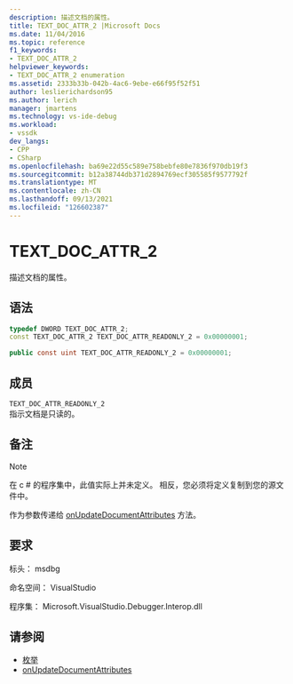 ```yaml
---
description: 描述文档的属性。
title: TEXT_DOC_ATTR_2 |Microsoft Docs
ms.date: 11/04/2016
ms.topic: reference
f1_keywords:
- TEXT_DOC_ATTR_2
helpviewer_keywords:
- TEXT_DOC_ATTR_2 enumeration
ms.assetid: 2333b33b-042b-4ac6-9ebe-e66f95f52f51
author: leslierichardson95
ms.author: lerich
manager: jmartens
ms.technology: vs-ide-debug
ms.workload:
- vssdk
dev_langs:
- CPP
- CSharp
ms.openlocfilehash: ba69e22d55c589e758bebfe80e7836f970db19f3
ms.sourcegitcommit: b12a38744db371d2894769ecf305585f9577792f
ms.translationtype: MT
ms.contentlocale: zh-CN
ms.lasthandoff: 09/13/2021
ms.locfileid: "126602387"
---
```

# <a name="text_doc_attr_2"></a>TEXT_DOC_ATTR_2
描述文档的属性。

## <a name="syntax"></a>语法

```cpp
typedef DWORD TEXT_DOC_ATTR_2;
const TEXT_DOC_ATTR_2 TEXT_DOC_ATTR_READONLY_2 = 0x00000001;
```

```csharp
public const uint TEXT_DOC_ATTR_READONLY_2 = 0x00000001;
```

## <a name="members"></a>成员
 `TEXT_DOC_ATTR_READONLY_2`\
 指示文档是只读的。

## <a name="remarks"></a>备注

> [!NOTE]
> 在 c # 的程序集中，此值实际上并未定义。 相反，您必须将定义复制到您的源文件中。

 作为参数传递给 [onUpdateDocumentAttributes](../../../extensibility/debugger/reference/idebugdocumenttextevents2-onupdatedocumentattributes.md) 方法。

## <a name="requirements"></a>要求
 标头： msdbg

 命名空间： VisualStudio

 程序集： Microsoft.VisualStudio.Debugger.Interop.dll

## <a name="see-also"></a>请参阅
- [枚举](../../../extensibility/debugger/reference/enumerations-visual-studio-debugging.md)
- [onUpdateDocumentAttributes](../../../extensibility/debugger/reference/idebugdocumenttextevents2-onupdatedocumentattributes.md)
